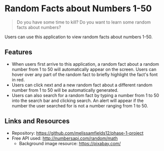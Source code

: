 # Random Facts about Numbers 1-50
> Do you have some time to kill? Do you want to learn some random facts about numbers?

Users can use this application to view random facts about numbers 1-50.

## Features

* When users first arrive to this application, a random fact about a random number from 1 to 50 will automatically appear on the screen. Users can hover over any part of the random fact to briefly highlight the fact's font in red.
* Users can click next and a new random fact about a different random number from 1 to 50 will be automatically generated.
* Users can also search for a random fact by typing a number from 1 to 50 into the search bar and clicking search. An alert will appear if the number the user searched for is not a number ranging from 1 to 50. 

## Links and Resources

- Repository: https://github.com/melissamfields12/phase-1-project
- Free API used: http://numbersapi.com/random/math
  - Background image resource: https://pixabay.com/

